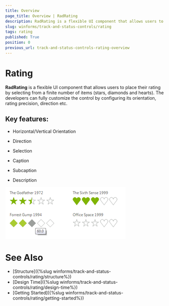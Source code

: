 ```yaml
---
title: Overview
page_title: Overview | RadRating
description: RadRating is a flexible UI component that allows users to place their rating by selecting from a finite number of items (stars, diamonds and hearts).
slug: winforms/track-and-status-controls/rating
tags: rating
published: True
position: 0
previous_url: track-and-status-controls-rating-overview
---
```


# Rating

__RadRating__ is a flexible UI component that allows users to place their rating by selecting from a finite number of items (stars, diamonds and hearts). The developers can fully customize the control by configuring its orientation, rating precision, direction etc.

## Key features:

* Horizontal/Vertical Orientation

* Direction

* Selection

* Caption

* Subcaption 

* Description


![rating-overview 001](images/rating-overview001.png)

# See Also

* [Structure]({%slug winforms/track-and-status-controls/rating/structure%})	
* [Design Time]({%slug winforms/track-and-status-controls/rating/design-time%})	
* [Getting Started]({%slug winforms/track-and-status-controls/rating/getting-started%})